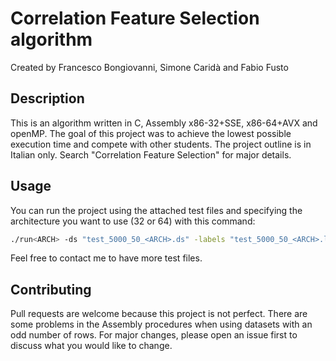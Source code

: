 # Correlation Feature Selection algorithm

Created by Francesco Bongiovanni, Simone Caridà and Fabio Fusto

## Description

This is an algorithm written in C, Assembly x86-32+SSE, x86-64+AVX and openMP. The goal of this project was to achieve the lowest possible execution time and compete with other students. The project outline is in Italian only.
Search "Correlation Feature Selection" for major details.

## Usage

You can run the project using the attached test files and specifying the architecture you want to use (32 or 64) with this command:
```bash
./run<ARCH> -ds "test_5000_50_<ARCH>.ds" -labels "test_5000_50_<ARCH>.labels" -k 5 -d
```
Feel free to contact me to have more test files.

## Contributing

Pull requests are welcome because this project is not perfect.
There are some problems in the Assembly procedures when using datasets with an odd number of rows.
For major changes, please open an issue first to discuss what you would like to change.
